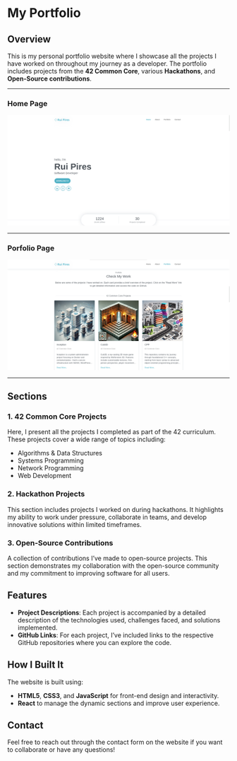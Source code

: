# My Portfolio

## Overview

This is my personal portfolio website where I showcase all the projects I have worked on throughout my journey as a developer. The portfolio includes projects from the **42 Common Core**, various **Hackathons**, and **Open-Source contributions**.

---

### Home Page
<img src="https://github.com/Rui-Pedro-Pires/Portfolio/blob/main/Screenshot%20from%202024-09-25%2013-21-07.png">

---
### Porfolio Page
<img src="https://github.com/Rui-Pedro-Pires/Portfolio/blob/main/Screenshot%20from%202024-09-25%2013-21-14.png">

---

## Sections

### 1. **42 Common Core Projects**
   Here, I present all the projects I completed as part of the 42 curriculum. These projects cover a wide range of topics including:
   - Algorithms & Data Structures
   - Systems Programming
   - Network Programming
   - Web Development

### 2. **Hackathon Projects**
   This section includes projects I worked on during hackathons. It highlights my ability to work under pressure, collaborate in teams, and develop innovative solutions within limited timeframes.

### 3. **Open-Source Contributions**
   A collection of contributions I’ve made to open-source projects. This section demonstrates my collaboration with the open-source community and my commitment to improving software for all users.

## Features

- **Project Descriptions**: Each project is accompanied by a detailed description of the technologies used, challenges faced, and solutions implemented.
- **GitHub Links**: For each project, I’ve included links to the respective GitHub repositories where you can explore the code.

## How I Built It

The website is built using:
- **HTML5**, **CSS3**, and **JavaScript** for front-end design and interactivity.
- **React** to manage the dynamic sections and improve user experience.

## Contact

Feel free to reach out through the contact form on the website if you want to collaborate or have any questions!
